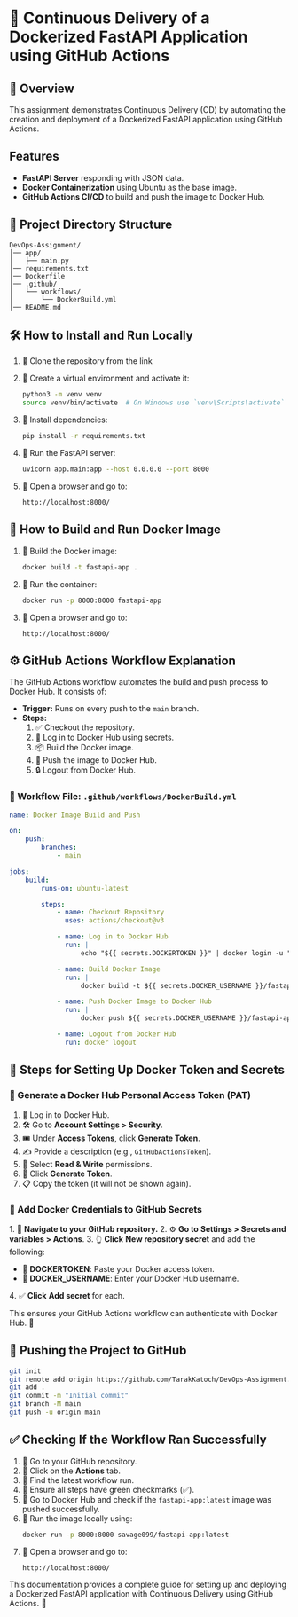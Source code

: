 # 🚀 Continuous Delivery of a Dockerized FastAPI Application using GitHub Actions

## 📌 Overview

This assignment demonstrates Continuous Delivery (CD) by automating the creation and deployment of a Dockerized FastAPI application using GitHub Actions.

## Features

-   **FastAPI Server** responding with JSON data.
-   **Docker Containerization** using Ubuntu as the base image.
-   **GitHub Actions CI/CD** to build and push the image to Docker Hub.

## 📂 Project Directory Structure

```
DevOps-Assignment/
│── app/
│   ├── main.py
│── requirements.txt
│── Dockerfile
│── .github/
│   └── workflows/
│       └── DockerBuild.yml
│── README.md
```

## 🛠️ How to Install and Run Locally

1. 🔹 Clone the repository from the link

2. 🔹 Create a virtual environment and activate it:

    ```bash
    python3 -m venv venv
    source venv/bin/activate  # On Windows use `venv\Scripts\activate`
    ```

3. 🔹 Install dependencies:

    ```bash
    pip install -r requirements.txt
    ```

4. 🔹 Run the FastAPI server:

    ```bash
    uvicorn app.main:app --host 0.0.0.0 --port 8000
    ```

5. 🔹 Open a browser and go to:
    ```
    http://localhost:8000/
    ```

## 🐳 How to Build and Run Docker Image

1. 🔹 Build the Docker image:

    ```bash
    docker build -t fastapi-app .
    ```

2. 🔹 Run the container:

    ```bash
    docker run -p 8000:8000 fastapi-app
    ```

3. 🔹 Open a browser and go to:
    ```
    http://localhost:8000/
    ```

## ⚙️ GitHub Actions Workflow Explanation

The GitHub Actions workflow automates the build and push process to Docker Hub. It consists of:

-   **Trigger:** Runs on every push to the `main` branch.
-   **Steps:**
    1. ✅ Checkout the repository.
    2. 🔑 Log in to Docker Hub using secrets.
    3. 📦 Build the Docker image.
    4. 🚀 Push the image to Docker Hub.
    5. 🔒 Logout from Docker Hub.

### 📜 Workflow File: `.github/workflows/DockerBuild.yml`

```yaml
name: Docker Image Build and Push

on:
    push:
        branches:
            - main

jobs:
    build:
        runs-on: ubuntu-latest

        steps:
            - name: Checkout Repository
              uses: actions/checkout@v3

            - name: Log in to Docker Hub
              run: |
                  echo "${{ secrets.DOCKERTOKEN }}" | docker login -u "${{ secrets.DOCKER_USERNAME }}" --password-stdin

            - name: Build Docker Image
              run: |
                  docker build -t ${{ secrets.DOCKER_USERNAME }}/fastapi-app:latest .

            - name: Push Docker Image to Docker Hub
              run: |
                  docker push ${{ secrets.DOCKER_USERNAME }}/fastapi-app:latest

            - name: Logout from Docker Hub
              run: docker logout
```

## 🔑 Steps for Setting Up Docker Token and Secrets

### 🔹 Generate a Docker Hub Personal Access Token (PAT)

1. 🔐 Log in to Docker Hub.
2. 🛠️ Go to **Account Settings > Security**.
3. 🎟️ Under **Access Tokens**, click **Generate Token**.
4. ✍️ Provide a description (e.g., `GitHubActionsToken`).
5. 📝 Select **Read & Write** permissions.
6. 🎯 Click **Generate Token**.
7. 📋 Copy the token (it will not be shown again).

### 🔹 Add Docker Credentials to GitHub Secrets

1️. 🧭 **Navigate to your GitHub repository.**
2️. ⚙️ **Go to** **Settings > Secrets and variables > Actions**.
3️. 👆 **Click** **New repository secret** and add the following:

-   🔑 **DOCKERTOKEN**: Paste your Docker access token.
-   👤 **DOCKER_USERNAME**: Enter your Docker Hub username.

4️. ✅ **Click** **Add secret** for each.

This ensures your GitHub Actions workflow can authenticate with Docker Hub. 🚀

## 🚀 Pushing the Project to GitHub

```bash
git init
git remote add origin https://github.com/TarakKatoch/DevOps-Assignment.git
git add .
git commit -m "Initial commit"
git branch -M main
git push -u origin main
```

## ✅ Checking If the Workflow Ran Successfully

1. 🔹 Go to your GitHub repository.
2. 🔹 Click on the **Actions** tab.
3. 🔹 Find the latest workflow run.
4. 🔹 Ensure all steps have green checkmarks (✅).
5. 🔹 Go to Docker Hub and check if the `fastapi-app:latest` image was pushed successfully.
6. 🔹 Run the image locally using:
    ```bash
    docker run -p 8000:8000 savage099/fastapi-app:latest
    ```
7. 🔹 Open a browser and go to:
    ```
    http://localhost:8000/
    ```


This documentation provides a complete guide for setting up and deploying a Dockerized FastAPI application with Continuous Delivery using GitHub Actions. 🎯

